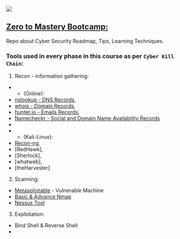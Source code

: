 ![](https://img.shields.io/badge/ZtoM-BootCamp-purple)

## [Zero to Mastery Bootcamp:](https://www.udemy.com/course/complete-ethical-hacking-bootcamp-zero-to-mastery/)
Repo about Cyber Security Roadmap, Tips, Learning Techniques.

### Tools used in every phase in this course as per `Cyber Kill Chain`:
1. Recon - information gathering:
- - (Online):
- [nslookup - DNS Records](https://www.nslookup.io/),
- [whois - Domain Records](https://www.whois.com/),
- [hunter.io - Emails Records](https://hunter.io/),
- [Namecheckr - Social and Domain Name Availability Records](https://www.namecheckr.com/)
- 
- - (Kali-Linux):
- [Recon-ng](https://github.com/lanmaster53/recon-ng),
- [RedHawk],
- [Sherlock],
- [whatweb],
- [theHarvester]

2. Scanning:
- [Metasploitable](https://information.rapid7.com/download-metasploitable-2017.html?LS=1631875&CS=web) - Vulnerable Machine
- [Basic & Advance Nmap](https://nmap.org/)
- [Nessus Tool](https://www.tenable.com/products/nessus/nessus-essentials)

3. Exploitation:
- Bind Shell & Reverse Shell
- 
